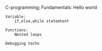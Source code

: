 C-programming;
	Fundamentals:
		Hello world
	
	Variable:
		if,else,while statemtent
	
	Functions:
		Nested loops

	Debugging techn
